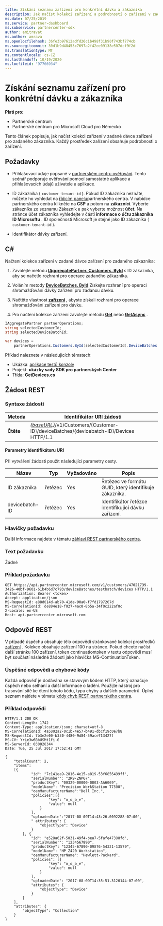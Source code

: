 ```yaml
---
title: Získání seznamu zařízení pro konkrétní dávku a zákazníka
description: Jak načíst kolekci zařízení a podrobností o zařízení v zadané dávce zařízení pro zákazníka.
ms.date: 07/25/2019
ms.service: partner-dashboard
ms.subservice: partnercenter-sdk
author: amitravat
ms.author: amrava
ms.openlocfilehash: 36fe3b97612adfd26c1b498f31b90f743bf774cb
ms.sourcegitcommit: 30d1b9d48453c7697a2f42ee09138e507dcf9f2d
ms.translationtype: MT
ms.contentlocale: cs-CZ
ms.lasthandoff: 10/19/2020
ms.locfileid: "97766934"
---
```

# <a name="get-a-list-of-devices-for-the-specified-batch-and-customer"></a>Získání seznamu zařízení pro konkrétní dávku a zákazníka

**Platí pro:**

- Partnerské centrum
- Partnerské centrum pro Microsoft Cloud pro Německo

Tento článek popisuje, jak načíst kolekci zařízení v zadané dávce zařízení pro zadaného zákazníka. Každý prostředek zařízení obsahuje podrobnosti o zařízení.

## <a name="prerequisites"></a>Požadavky

- Přihlašovací údaje popsané v [partnerském centru ověřování](partner-center-authentication.md). Tento scénář podporuje ověřování pomocí samostatné aplikace a přihlašovacích údajů uživatele a aplikace.

- ID zákazníka ( `customer-tenant-id` ). Pokud ID zákazníka neznáte, můžete ho vyhledat na [řídicím panelu](https://partner.microsoft.com/dashboard)partnerského centra. V nabídce partnerského centra klikněte na **CSP** a potom na **zákazníci**. Vyberte zákazníka ze seznamu Zákazník a pak vyberte možnost **účet**. Na stránce účet zákazníka vyhledejte v části **informace o účtu zákazníka** **ID Microsoftu** . ID společnosti Microsoft je stejné jako ID zákazníka ( `customer-tenant-id` ).

- Identifikátor dávky zařízení.

## <a name="c"></a>C\#

Načtení kolekce zařízení v zadané dávce zařízení pro zadaného zákazníka:

1. Zavolejte metodu [**IAggregatePartner. Customers. ById**](/dotnet/api/microsoft.store.partnercenter.customers.icustomercollection.byid) s ID zákazníka, aby se načetlo rozhraní pro operace zadaného zákazníka.

2. Voláním metody [**DeviceBatches. ById**](/dotnet/api/microsoft.store.partnercenter.devicesdeployment.idevicesbatchcollection.byid) Získejte rozhraní pro operaci shromažďování dávky zařízení pro zadanou dávku.

3. Načtěte vlastnost [**zařízení**](/dotnet/api/microsoft.store.partnercenter.devicesdeployment.idevicesbatch.devices) , abyste získali rozhraní pro operace shromažďování zařízení pro dávku.

4. Pro načtení kolekce zařízení zavolejte metodu [**Get**](/dotnet/api/microsoft.store.partnercenter.devicesdeployment.idevicecollection.get) nebo [**GetAsync**](/dotnet/api/microsoft.store.partnercenter.devicesdeployment.idevicecollection.getasync) .

``` csharp
IAggregatePartner partnerOperations;
string selectedCustomerId;
string selectedDeviceBatchId;

var devices =
    partnerOperations.Customers.ById(selectedCustomerId).DeviceBatches.ById(selectedDeviceBatchId).Devices.Get();
```

Příklad naleznete v následujících tématech:

- Ukázka: [aplikace testů konzoly](console-test-app.md)
- Projekt: **ukázky sady SDK pro partnerských Center**
- Třída: **GetDevices.cs**

## <a name="rest-request"></a>Žádost REST

### <a name="request-syntax"></a>Syntaxe žádosti

| Metoda  | Identifikátor URI žádosti                                                                                                            |
|---------|------------------------------------------------------------------------------------------------------------------------|
| **Čtěte** | [*{baseURL}*](partner-center-rest-urls.md)/v1/Customers/{Customer-ID}/deviceBatches/{devicebatch-ID}/Devices HTTP/1.1 |

#### <a name="uri-parameters"></a>Parametry identifikátoru URI

Při vytváření žádosti použít následující parametry cesty.

| Název           | Typ   | Vyžadováno | Popis                                           |
|----------------|--------|----------|-------------------------------------------------------|
| ID zákazníka    | řetězec | Yes      | Řetězec ve formátu GUID, který identifikuje zákazníka. |
| devicebatch-ID | řetězec | Yes      | Identifikátor řetězce identifikující dávku zařízení. |

### <a name="request-headers"></a>Hlavičky požadavku

Další informace najdete v tématu [záhlaví REST partnerského centra](headers.md).

### <a name="request-body"></a>Text požadavku

Žádné

### <a name="request-example"></a>Příklad požadavku

```http
GET https://api.partnercenter.microsoft.com/v1/customers/47021739-3426-40bf-9601-61b4b6d7c793/deviceBatches/testbatch/devices HTTP/1.1
Authorization: Bearer <token>
Accept: application/json
MS-RequestId: e88d014d-ab70-41de-90a0-f7fd1797267d
MS-CorrelationId: de894e18-f027-4ac0-8b5a-34f0c222af0c
X-Locale: en-US
Host: api.partnercenter.microsoft.com
```

## <a name="rest-response"></a>Odpověď REST

V případě úspěchu obsahuje tělo odpovědi stránkované kolekci prostředků [zařízení](device-deployment-resources.md#device) . Kolekce obsahuje zařízení 100 na stránce. Pokud chcete načíst další stránku 100 zařízení, token continuationtoken v textu odpovědi musí být součástí následné žádosti jako hlavička MS-ContinuationToken.

### <a name="response-success-and-error-codes"></a>Úspěšné odpovědi a chybové kódy

Každá odpověď je dodávána se stavovým kódem HTTP, který označuje úspěch nebo selhání a další informace o ladění. Použijte nástroj pro trasování sítě ke čtení tohoto kódu, typu chyby a dalších parametrů. Úplný seznam najdete v tématu [kódy chyb REST partnerského centra](error-codes.md).

### <a name="response-example"></a>Příklad odpovědi

```http
HTTP/1.1 200 OK
Content-Length: 1742
Content-Type: application/json; charset=utf-8
MS-CorrelationId: 4a5002a2-0c1b-4e57-b491-dbcf19c0e7b8
MS-RequestId: 7b3e2e00-b330-4480-9d84-59ace713427f
MS-CV: YrLe3w6BbUSMt1fi.0
MS-ServerId: 030020344
Date: Tue, 25 Jul 2017 17:52:41 GMT

{
    "totalCount": 2,
    "items":
    [{
            "id": "7c141ea9-2816-4e15-a819-53f6856499ff",
            "serialNumber": "2R9-ZNP67",
            "productKey": "00329-00000-0003-AA6069",
            "modelName": "Precision WorkStation T7500",
            "oemManufacturerName":"Dell Inc.",
            "policies":[{
                    "key": "o_o_b_e",
                    "value": null
                }
            ],
            "uploadedDate":"2017-08-09T14:43:26.0092288-07:00",
            " attributes": {
                "objectType": "Device"
            }
        }, {
            "id": "e528a62f-5031-49f4-bea7-5fafe47388fd",
            "serialNumber": "1234567890",
            "productKey": "12345-67890-09876-54321-13579",
            "modelName": "HP Z420 Workstation",
            "oemManufacturerName": "Hewlett-Packard",
            "policies": [{
                    "key": "o_o_b_e",
                    "value": null
                }
            ],
            "uploadedDate": "2017-08-09T14:35:51.3126144-07:00",
            "attributes": {
                "objectType": "Device"
            }
        }
    ],
    "attributes": {
        "objectType": "Collection"
    }
}
```
